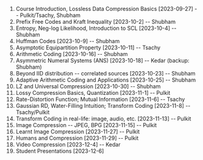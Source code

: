 1. Course Introduction, Lossless Data Compression Basics  [2023-09-27] -- Pulkit/Tsachy, Shubham
2. Prefix Free Codes and Kraft Inequality [2023-10-2] -- Shubham
3. Entropy, Neg-log Likelihood, Introduction to SCL [2023-10-4] -- Shubham
4. Huffman Codes [2023-10-9] -- Shubham
5. Asymptotic Equipartition Property [2023-10-11] -- Tsachy
6. Arithmetic Coding [2023-10-16] -- Shubham
7. Asymmetric Numeral Systems (ANS) [2023-10-18] -- Kedar (backup: Shubham)
8. Beyond IID distribution -- correlated sources [2023-10-23] -- Shubham
9. Adaptive Arithmetic Coding and Applications [2023-10-25] -- Shubham
10. LZ and Universal Compression [2023-10-30] -- Shubham
11. Lossy Compression Basics, Quantization [2023-11-1] -- Pulkit
12. Rate-Distortion Function; Mutual Information [2023-11-6] -- Tsachy
13. Gaussian RD, Water-Filling Intuition; Transform Coding [2023-11-8] -- Tsachy/Pulkit
14. Transform Coding in real-life: image, audio, etc. [2023-11-13] -- Pulkit
15. Image Compression -- JPEG, BPG [2023-11-15] -- Pulkit
16. Learnt Image Compression [2023-11-27] -- Pulkit
17. Humans and Compression [2023-11-29] -- Pulkit
18. Video Compression [2023-12-4] -- Kedar 
19. Student Presentations [2023-12-6]
